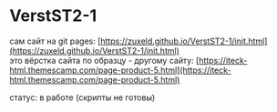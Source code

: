 # VerstST2-1
сам сайт на git pages: [https://zuxeld.github.io/VerstST2-1/init.html](https://zuxeld.github.io/VerstST2-1/init.html)  
это вёрстка сайта по образцу - другому сайту: [https://iteck-html.themescamp.com/page-product-5.html](https://iteck-html.themescamp.com/page-product-5.html)

статус: в работе (скрипты не готовы)
